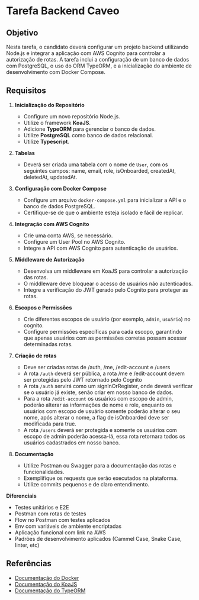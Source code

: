 # Tarefa Backend Caveo

## Objetivo

Nesta tarefa, o candidato deverá configurar um projeto backend utilizando Node.js e integrar a aplicação com AWS Cognito para controlar a autorização de rotas. A tarefa inclui a configuração de um banco de dados com PostgreSQL, o uso do ORM TypeORM, e a inicialização do ambiente de desenvolvimento com Docker Compose.

## Requisitos

1. **Inicialização do Repositório**
   - Configure um novo repositório Node.js.
   - Utilize o framework **KoaJS**.
   - Adicione **TypeORM** para gerenciar o banco de dados.
   - Utilize **PostgreSQL** como banco de dados relacional.
   - Utilize **Typescript**.

2. **Tabelas**
   - Deverá ser criada uma tabela com o nome de `User`, com os seguintes campos: name, email, role, isOnboarded, createdAt, deletedAt, updatedAt.

3. **Configuração com Docker Compose**
   - Configure um arquivo `docker-compose.yml` para inicializar a API e o banco de dados PostgreSQL.
   - Certifique-se de que o ambiente esteja isolado e fácil de replicar.

4. **Integração com AWS Cognito**
   - Crie uma conta AWS, se necessário.
   - Configure um User Pool no AWS Cognito.
   - Integre a API com AWS Cognito para autenticação de usuários.

5. **Middleware de Autorização**
   - Desenvolva um middleware em KoaJS para controlar a autorização das rotas.
   - O middleware deve bloquear o acesso de usuários não autenticados.
   - Integre a verificação do JWT gerado pelo Cognito para proteger as rotas.

6. **Escopos e Permissões**
   - Crie diferentes escopos de usuário (por exemplo, `admin`, `usuário`) no cognito.
   - Configure permissões específicas para cada escopo, garantindo que apenas usuários com as permissões corretas possam acessar determinadas rotas.

7. **Criação de rotas**
   - Deve ser criadas rotas de /auth, /me, /edit-account e /users
   - A rota `/auth` deverá ser pública, a rota /me e /edit-account devem ser protegidas pelo JWT retornado pelo Cognito
   - A rota `/auth` servirá como um signInOrRegister, onde deverá verificar se o usuário já existe, senão criar em nosso banco de dados.
   - Para a rota `/edit-account` os usuários com escopo de admin, poderão alterar as informações de nome e role, enquanto os usuários com escopo de usuário somente poderão alterar o seu nome, após alterar o nome, a flag de isOnboarded deve ser modificada para true.
   - A rota `/users` deverá ser protegida e somente os usuários com escopo de admin poderão acessa-lá, essa rota retornara todos os usuários cadastrados em nosso banco.

8. **Documentação**
   - Utilize Postman ou Swagger para a documentação das rotas e funcionalidades.
   - Exemplifique os requests que serão executados na plataforma.
   - Utilize commits pequenos e de claro entendimento.

**Diferenciais**
- Testes unitários e E2E
- Postman com rotas de testes
- Flow no Postman com testes aplicados
- Env com variáveis de ambiente encriptadas
- Aplicação funcional com link na AWS
- Padrões de desenvolvimento aplicados (Cammel Case, Snake Case, linter, etc)

## Referências

- [Documentação do Docker](https://docs.docker.com/)
- [Documentação do KoaJS](https://koajs.com/)
- [Documentação do TypeORM](https://typeorm.io/)
